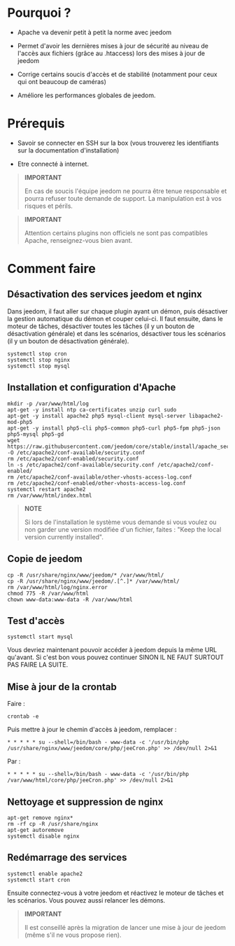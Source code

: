 Pourquoi ? 
==========

-   Apache va devenir petit à petit la norme avec jeedom

-   Permet d'avoir les dernières mises à jour de sécurité au niveau de
    l'accès aux fichiers (grâce au .htaccess) lors des mises à jour de
    jeedom

-   Corrige certains soucis d'accès et de stabilité (notamment pour ceux
    qui ont beaucoup de caméras)

-   Améliore les performances globales de jeedom.

Prérequis 
=========

-   Savoir se connecter en SSH sur la box (vous trouverez les
    identifiants sur la documentation d'installation)

-   Etre connecté à internet.

> **IMPORTANT**
>
> En cas de soucis l'équipe jeedom ne pourra être tenue responsable et
> pourra refuser toute demande de support. La manipulation est à vos
> risques et périls.

> **IMPORTANT**
>
> Attention certains plugins non officiels ne sont pas compatibles
> Apache, renseignez-vous bien avant.

Comment faire 
=============

Désactivation des services jeedom et nginx 
------------------------------------------

Dans jeedom, il faut aller sur chaque plugin ayant un démon, puis
désactiver la gestion automatique du démon et couper celui-ci. Il faut
ensuite, dans le moteur de tâches, désactiver toutes les tâches (il y un
bouton de désactivation générale) et dans les scénarios, désactiver tous
les scénarios (il y un bouton de désactivation générale).

    systemctl stop cron
    systemctl stop nginx
    systemctl stop mysql

Installation et configuration d'Apache 
--------------------------------------

    mkdir -p /var/www/html/log
    apt-get -y install ntp ca-certificates unzip curl sudo
    apt-get -y install apache2 php5 mysql-client mysql-server libapache2-mod-php5
    apt-get -y install php5-cli php5-common php5-curl php5-fpm php5-json php5-mysql php5-gd
    wget https://raw.githubusercontent.com/jeedom/core/stable/install/apache_security -O /etc/apache2/conf-available/security.conf
    rm /etc/apache2/conf-enabled/security.conf
    ln -s /etc/apache2/conf-available/security.conf /etc/apache2/conf-enabled/
    rm /etc/apache2/conf-available/other-vhosts-access-log.conf
    rm /etc/apache2/conf-enabled/other-vhosts-access-log.conf
    systemctl restart apache2
    rm /var/www/html/index.html

> **NOTE**
>
> Si lors de l'installation le système vous demande si vous voulez ou
> non garder une version modifiée d'un fichier, faites : "Keep the local
> version currently installed".

Copie de jeedom 
---------------

    cp -R /usr/share/nginx/www/jeedom/* /var/www/html/
    cp -R /usr/share/nginx/www/jeedom/.[^.]* /var/www/html/
    rm /var/www/html/log/nginx.error
    chmod 775 -R /var/www/html
    chown www-data:www-data -R /var/www/html

Test d'accès 
------------

    systemctl start mysql

Vous devriez maintenant pouvoir accéder à jeedom depuis la même URL
qu'avant. Si c'est bon vous pouvez continuer SINON IL NE FAUT SURTOUT
PAS FAIRE LA SUITE.

Mise à jour de la crontab 
-------------------------

Faire :

    crontab -e

Puis mettre à jour le chemin d'accès à jeedom, remplacer :

    * * * * * su --shell=/bin/bash - www-data -c '/usr/bin/php /usr/share/nginx/www/jeedom/core/php/jeeCron.php' >> /dev/null 2>&1

Par :

    * * * * * su --shell=/bin/bash - www-data -c '/usr/bin/php /var/www/html/core/php/jeeCron.php' >> /dev/null 2>&1

Nettoyage et suppression de nginx 
---------------------------------

    apt-get remove nginx*
    rm -rf cp -R /usr/share/nginx
    apt-get autoremove
    systemctl disable nginx

Redémarrage des services 
------------------------

    systemctl enable apache2
    systemctl start cron

Ensuite connectez-vous à votre jeedom et réactivez le moteur de tâches
et les scénarios. Vous pouvez aussi relancer les démons.

> **IMPORTANT**
>
> Il est conseillé après la migration de lancer une mise à jour de
> jeedom (même s'il ne vous propose rien).
